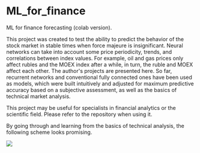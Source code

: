 # ML_for_finance
ML for finance forecasting (colab version).

This project was created to test the ability to predict the behavior of the stock market in stable times when force majeure is insignificant. Neural networks can take into account some price periodicity, trends, and correlations between index values. For example, oil and gas prices only affect rubles and the MOEX index after a while, in turn, the ruble and MOEX affect each other. The author's projects are presented here. So far, recurrent networks and conventional fully connected ones have been used as models, which were built intuitively and adjusted for maximum predictive accuracy based on a subjective assessment, as well as the basics of technical market analysis.

This project may be useful for specialists in financial analytics or the scientific field. Please refer to the repository when using it.

By going through and learning from the basics of technical analysis, the following scheme looks promising.

<img src=[Finance5.pdf](https://github.com/alexkalitenko125/ML_for_finance/files/15286167/Finance5.pdf)>


